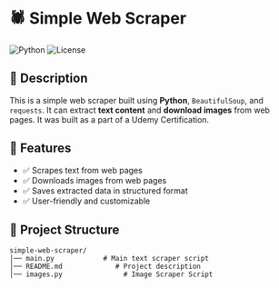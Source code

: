 # 🕷️ Simple Web Scraper

![Python](https://img.shields.io/badge/Python-3.x-blue.svg)
![License](https://img.shields.io/badge/License-MIT-green.svg)

## 📌 Description
This is a simple web scraper built using **Python**, `BeautifulSoup`, and `requests`. It can extract **text content** and **download images** from web pages. It was built as a part of a Udemy Certification.

## 🚀 Features
- ✅ Scrapes text from web pages
- ✅ Downloads images from web pages
- ✅ Saves extracted data in structured format
- ✅ User-friendly and customizable



## 📂 Project Structure
```
simple-web-scraper/
│── main.py            # Main text scraper script
│── README.md             # Project description
│── images.py               # Image Scraper Script
```

